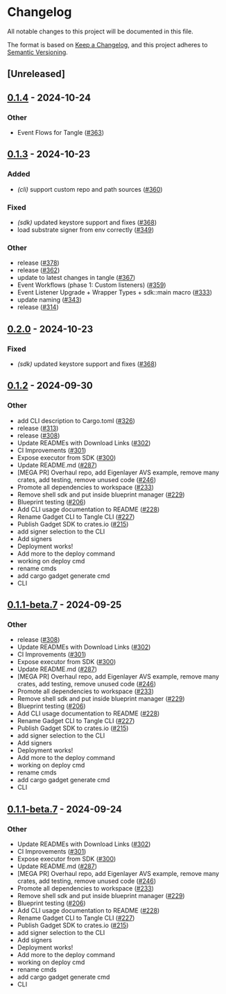 # Changelog

All notable changes to this project will be documented in this file.

The format is based on [Keep a Changelog](https://keepachangelog.com/en/1.0.0/),
and this project adheres to [Semantic Versioning](https://semver.org/spec/v2.0.0.html).

## [Unreleased]

## [0.1.4](https://github.com/tangle-network/gadget/compare/cargo-tangle-v0.1.3...cargo-tangle-v0.1.4) - 2024-10-24

### Other

- Event Flows for Tangle ([#363](https://github.com/tangle-network/gadget/pull/363))

## [0.1.3](https://github.com/tangle-network/gadget/compare/cargo-tangle-v0.1.2...cargo-tangle-v0.1.3) - 2024-10-23

### Added

- *(cli)* support custom repo and path sources ([#360](https://github.com/tangle-network/gadget/pull/360))

### Fixed

- *(sdk)* updated keystore support and fixes ([#368](https://github.com/tangle-network/gadget/pull/368))
- load substrate signer from env correctly ([#349](https://github.com/tangle-network/gadget/pull/349))

### Other

- release ([#378](https://github.com/tangle-network/gadget/pull/378))
- release ([#362](https://github.com/tangle-network/gadget/pull/362))
- update to latest changes in tangle ([#367](https://github.com/tangle-network/gadget/pull/367))
- Event Workflows (phase 1: Custom listeners) ([#359](https://github.com/tangle-network/gadget/pull/359))
- Event Listener Upgrade + Wrapper Types + sdk::main macro ([#333](https://github.com/tangle-network/gadget/pull/333))
- update naming ([#343](https://github.com/tangle-network/gadget/pull/343))
- release ([#314](https://github.com/tangle-network/gadget/pull/314))

## [0.2.0](https://github.com/tangle-network/gadget/compare/cargo-tangle-v0.1.2...cargo-tangle-v0.2.0) - 2024-10-23

### Fixed

- *(sdk)* updated keystore support and fixes ([#368](https://github.com/tangle-network/gadget/pull/368))

## [0.1.2](https://github.com/tangle-network/gadget/releases/tag/cargo-tangle-v0.1.2) - 2024-09-30

### Other

- add CLI description to Cargo.toml ([#326](https://github.com/tangle-network/gadget/pull/326))
- release ([#313](https://github.com/tangle-network/gadget/pull/313))
- release ([#308](https://github.com/tangle-network/gadget/pull/308))
- Update READMEs with Download Links ([#302](https://github.com/tangle-network/gadget/pull/302))
- CI Improvements ([#301](https://github.com/tangle-network/gadget/pull/301))
- Expose executor from SDK ([#300](https://github.com/tangle-network/gadget/pull/300))
- Update README.md ([#287](https://github.com/tangle-network/gadget/pull/287))
- [MEGA PR] Overhaul repo, add Eigenlayer AVS example, remove many crates, add testing, remove unused code ([#246](https://github.com/tangle-network/gadget/pull/246))
- Promote all dependencies to workspace ([#233](https://github.com/tangle-network/gadget/pull/233))
- Remove shell sdk and put inside blueprint manager ([#229](https://github.com/tangle-network/gadget/pull/229))
- Blueprint testing ([#206](https://github.com/tangle-network/gadget/pull/206))
- Add CLI usage documentation to README ([#228](https://github.com/tangle-network/gadget/pull/228))
- Rename Gadget CLI to Tangle CLI ([#227](https://github.com/tangle-network/gadget/pull/227))
- Publish Gadget SDK to crates.io ([#215](https://github.com/tangle-network/gadget/pull/215))
- add signer selection to the CLI
- Add signers
- Deployment works!
- Add more to the deploy command
- working on deploy cmd
- rename cmds
- add cargo gadget generate cmd
- CLI

## [0.1.1-beta.7](https://github.com/tangle-network/gadget/releases/tag/cargo-tangle-v0.1.1-beta.7) - 2024-09-25

### Other

- release ([#308](https://github.com/tangle-network/gadget/pull/308))
- Update READMEs with Download Links ([#302](https://github.com/tangle-network/gadget/pull/302))
- CI Improvements ([#301](https://github.com/tangle-network/gadget/pull/301))
- Expose executor from SDK ([#300](https://github.com/tangle-network/gadget/pull/300))
- Update README.md ([#287](https://github.com/tangle-network/gadget/pull/287))
- [MEGA PR] Overhaul repo, add Eigenlayer AVS example, remove many crates, add testing, remove unused code ([#246](https://github.com/tangle-network/gadget/pull/246))
- Promote all dependencies to workspace ([#233](https://github.com/tangle-network/gadget/pull/233))
- Remove shell sdk and put inside blueprint manager ([#229](https://github.com/tangle-network/gadget/pull/229))
- Blueprint testing ([#206](https://github.com/tangle-network/gadget/pull/206))
- Add CLI usage documentation to README ([#228](https://github.com/tangle-network/gadget/pull/228))
- Rename Gadget CLI to Tangle CLI ([#227](https://github.com/tangle-network/gadget/pull/227))
- Publish Gadget SDK to crates.io ([#215](https://github.com/tangle-network/gadget/pull/215))
- add signer selection to the CLI
- Add signers
- Deployment works!
- Add more to the deploy command
- working on deploy cmd
- rename cmds
- add cargo gadget generate cmd
- CLI

## [0.1.1-beta.7](https://github.com/tangle-network/gadget/releases/tag/cargo-tangle-v0.1.1-beta.7) - 2024-09-24

### Other

- Update READMEs with Download Links ([#302](https://github.com/tangle-network/gadget/pull/302))
- CI Improvements ([#301](https://github.com/tangle-network/gadget/pull/301))
- Expose executor from SDK ([#300](https://github.com/tangle-network/gadget/pull/300))
- Update README.md ([#287](https://github.com/tangle-network/gadget/pull/287))
- [MEGA PR] Overhaul repo, add Eigenlayer AVS example, remove many crates, add testing, remove unused code ([#246](https://github.com/tangle-network/gadget/pull/246))
- Promote all dependencies to workspace ([#233](https://github.com/tangle-network/gadget/pull/233))
- Remove shell sdk and put inside blueprint manager ([#229](https://github.com/tangle-network/gadget/pull/229))
- Blueprint testing ([#206](https://github.com/tangle-network/gadget/pull/206))
- Add CLI usage documentation to README ([#228](https://github.com/tangle-network/gadget/pull/228))
- Rename Gadget CLI to Tangle CLI ([#227](https://github.com/tangle-network/gadget/pull/227))
- Publish Gadget SDK to crates.io ([#215](https://github.com/tangle-network/gadget/pull/215))
- add signer selection to the CLI
- Add signers
- Deployment works!
- Add more to the deploy command
- working on deploy cmd
- rename cmds
- add cargo gadget generate cmd
- CLI
